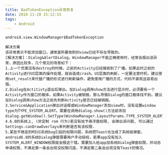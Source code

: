 ```yaml
---
title: BadTokenException异常修复
date: 2018-11-20 15:12:53
tags: 
	- Android
---
```


	android.view.WindowManager$BadTokenException
	
	解决方案
	该异常表示不能添加窗口，通常是所要依附的view已经不存在导致的。
	[解决方案]：Dialog&AlertDialog，WindowManager不能正确使用时，经常会报出该异常，原因比较多，几个常见的场景如下：
	1.上一个页面没有destroy的时候，之前的Activity已经接收到了广播。如果此时之前的Activity进行UI层面的操作处理，就会造成crash。UI层面的刷新，一定要注意时机，建议使用set_result来代替广播的形式进行刷新操作，避免使用广播的方式，代码不直观且容易出错。
	2.Dialog在Actitivty退出后弹出。在Dialog调用show方法进行显示时，必须要有一个Activity作为窗口的载体，如果Activity被销毁，那么导致Dialog的窗口载体找不到。建议在Dialog调用show方法之前先判断Activity是否已经被销毁。
	3.Service&Application弹出对话框或WindowManager添加view时，没有设置window type为TYPE_SYSTEM_ALERT。需要在调用dialog.show()方法前添加dialog.getWindow().SetType(WindowManager.LayoutParams.TYPE_SYSTEM_ALERT)。
	4.6.0的系统上, (非定制 rom 行为)若没有给予悬浮窗权限, 会弹出该问题, 可以通过Settings.canDrawOverlays来判断是否有该权限.
	5.某些不稳定的MIUI系统bug引起的权限问题，系统把Toast也当成了系统级弹窗，android6.0的系统Dialog弹窗需要用户手动授权，若果app没有加入SYSTEM_ALERT_WINDOW权限就会报这个错。需要加入给app加系统Dialog弹窗权限，并动态申请权限，不满足第一条会出现没权限闪退，不满足第二条会出现没有Toast的情况。
	

